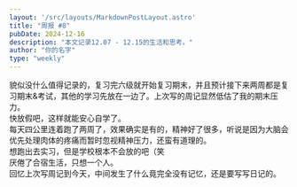 ```yaml
---
layout: '/src/layouts/MarkdownPostLayout.astro'  
title: "周报 #8"  
pubDate: 2024-12-16  
description: "本文记录12.07 - 12.15的生活和思考。"  
author: "你的名字"  
type: "weekly"  
---
```

貌似没什么值得记录的，复习完六级就开始复习期末，并且预计接下来两周都是复习期末&考试，其他的学习先放在一边了。上次写的周记显然低估了我的期末压力。  
快放假吧，这样就能安心自学了。  
每天四公里连着跑了两周了，效果确实是有的，精神好了很多，听说是因为大脑会优先处理肉体的疼痛而暂时忽视精神压力，还蛮有道理的。  
想跑出去实习，但是学校根本不会放的吧（笑  
厌倦了合宿生活，只想一个人。  
回忆上次写周记到今天，中间发生了什么竟完全没有记忆，还是要写写日记的。